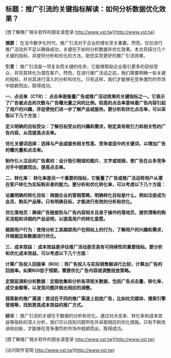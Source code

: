 ## **标题：推广引流的关键指标解读：如何分析数据优化效果？**

[想了解推广相关软件的朋友请登录 http://www.vst.tw](http://www.vst.tw)

**摘要：**
在当今数字化时代，推广引流对于企业的增长至关重要。然而，仅仅进行推广活动并不足以确保成功，关键在于如何分析数据并优化效果。本文将探讨几个关键的指标，并提供分析和优化的方法，助您实现更好的推广引流效果。

**引言：**
推广引流是一项复杂而关键的任务，它能够帮助企业吸引更多的目标受众，并将其转化为潜在客户。然而，在进行推广活动之前，我们需要明确一些关键的指标，并对其进行深入的分析和优化。只有这样，我们才能够在竞争激烈的市场中脱颖而出，取得成功。

**一、点击率（CTR）：**
**点击率是衡量广告或推广活动效果的关键指标之一。它表示了广告被点击的次数与广告曝光量之间的比例。较高的点击率意味着广告内容引起了用户的兴趣，并促使他们进一步了解产品或服务。要分析和优化点击率，可以采取以下几个方法：**

**定义明确的目标受众：了解目标受众的兴趣和需求，制定具有吸引力和相关性的广告内容，从而提高点击率。**

**优化关键词选择：选择与产品或服务相关性高、竞争度适中的关键词，以增加广告的曝光量和点击率。**

**制作引人注目的广告素材：设计吸引眼球的图片、文字或视频，使广告在众多竞争对手中脱颖而出，提高点击率。**

**二、转化率：**
**转化率是另一个重要的指标，它衡量了广告或推广活动将用户从潜在客户转化为实际购买者的能力。要分析和优化转化率，可以考虑以下几个方面：**

**设置明确的转化目标：根据企业的营销策略，明确转化目标是什么，例如注册成为会员、购买产品等。只有明确目标，才能进行有效的分析和优化。**

**优化落地页：确保广告链接到与广告内容相关且易于操作的落地页，提供清晰的购买流程和详细的产品说明，以提高用户的转化意愿。**

**跟踪用户行为：使用分析工具跟踪用户在网站上的行为，了解用户的兴趣和需求，并根据这些数据进行优化。**

**三、成本效益：**
**成本效益是评估推广活动是否具有可持续性的重要指标。要分析和优化成本效益，可以考虑以下几个方面：**

**计算广告投入回报率（ROI）：将广告投入与实际销售额进行比较，计算出广告的回报率。如果ROI低于预期，需要优化广告内容或调整投放策略。**

**定期监测和分析数据：定期收集和分析各项相关数据，包括广告点击量、转化率、成交金额等，以发现问题并做出相应的调整。**

**探索新的推广渠道：尝试在不同的推广渠道上投放广告，比如社交媒体、搜索引擎营销等，找到更具成本效益的推广方式。**

**结论：**
推广引流的关键在于数据的分析和优化。通过对点击率、转化率和成本效益等指标的深入分析，我们可以找到问题所在并采取相应的优化措施。只有不断改进和创新，才能够在竞争激烈的市场中脱颖而出，取得成功。

[想了解推广相关软件的朋友请登录 http://www.vst.tw](http://www.vst.tw)


[访问软件官网 http://www.vst.tw](http://www.vst.tw)

